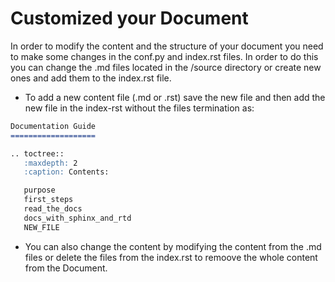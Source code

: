 # Customized your Document

In order to modify the content and the structure of your document you need to make some changes in the conf.py and index.rst files.
In order to do this you can change the .md files located in the /source directory or create new ones and add them to the index.rst file.

* To add a new content file (.md or .rst) save the new file and 
then add the new file in the index-rst without the files termination as:

```md
Documentation Guide
===================

.. toctree::
   :maxdepth: 2
   :caption: Contents:

   purpose
   first_steps
   read_the_docs
   docs_with_sphinx_and_rtd
   NEW_FILE
```

* You can also change the content by modifying the content from the .md files or delete the files from the index.rst to remoove the whole content from the Document.

